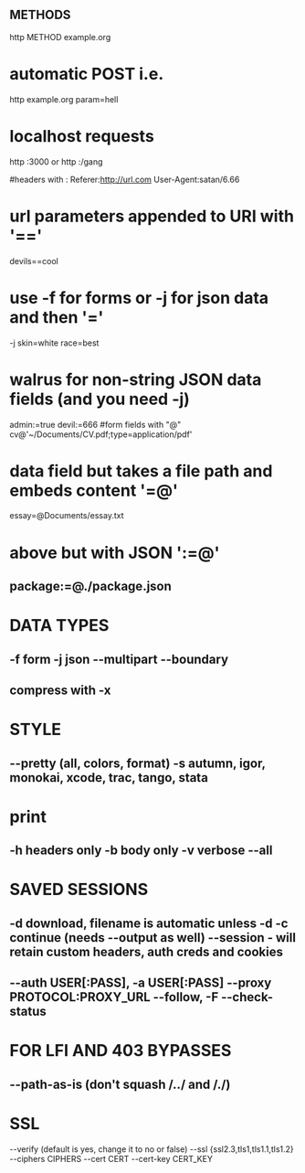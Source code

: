## METHODS
http METHOD example.org
# automatic POST i.e.
http example.org param=hell
# localhost requests
http :3000 or http :/gang

#headers with :
Referer:http://url.com User-Agent:satan/6.66
# url parameters appended to URI with '=='
devils==cool
# use -f for forms or -j for json data and then '='
-j skin=white race=best
# walrus for non-string JSON data fields (and you need -j)
admin:=true devil:=666
#form fields with "@"
cv@'~/Documents/CV.pdf;type=application/pdf'
# data field but takes a file path and embeds content '=@'
essay=@Documents/essay.txt
# above but with JSON ':=@'
package:=@./package.json
---
# DATA TYPES 
-f form
-j json
--multipart
--boundary
---
compress with -x
---
# STYLE
--pretty (all, colors, format)
-s autumn, igor, monokai, xcode, trac, tango, stata
---
# print
-h headers only
-b body only
-v verbose
--all
---
# SAVED SESSIONS
-d download, filename is automatic unless -d <file>
-c continue (needs --output as well)
--session <SESSION NAME OR PATH> - will retain custom headers, auth creds and cookies
---
--auth USER[:PASS], -a USER[:PASS]
--proxy PROTOCOL:PROXY_URL
--follow, -F
--check-status
---
# FOR LFI AND 403 BYPASSES
--path-as-is (don't squash /../ and /./)
---
# SSL
--verify (default is yes, change it to no or false)
--ssl {ssl2.3,tls1,tls1.1,tls1.2}
 --ciphers CIPHERS
--cert CERT
--cert-key CERT_KEY

